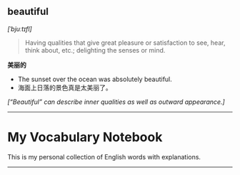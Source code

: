 ## beautiful

*[ˈbjuːtɪfl]*

> Having qualities that give great pleasure or satisfaction to see, hear, think about, etc.; delighting the senses or mind.

**美丽的**

- The sunset over the ocean was absolutely beautiful.
- 海面上日落的景色真是太美丽了。

*[“Beautiful” can describe inner qualities as well as outward appearance.]*


---

# My Vocabulary Notebook

This is my personal collection of English words with explanations.

---

